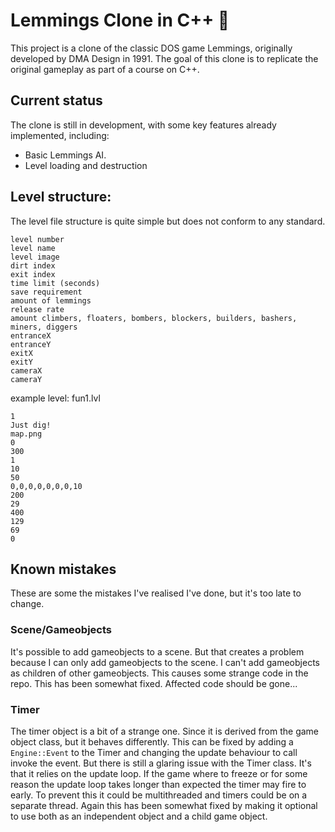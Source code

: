 # Lemmings Clone in C++ 🚶

This project is a clone of the classic DOS game Lemmings, originally developed by DMA Design in 1991. The goal of this clone is to replicate the original gameplay as part of a course on C++.

## Current status
The clone is still in development, with some key features already implemented, including:
* Basic Lemmings AI.
* Level loading and destruction

## Level structure:
The level file structure is quite simple but does not conform to any standard.
```
level number
level name
level image
dirt index
exit index
time limit (seconds)
save requirement
amount of lemmings
release rate
amount climbers, floaters, bombers, blockers, builders, bashers, miners, diggers
entranceX
entranceY
exitX
exitY
cameraX
cameraY
```
example level: fun1.lvl
```
1
Just dig!
map.png
0
300
1
10
50
0,0,0,0,0,0,0,10
200
29
400
129
69
0
```
## Known mistakes
These are some the mistakes I've realised I've done, but it's too late to change.

### Scene/Gameobjects
It's possible to add gameobjects to a scene. But that creates a problem because I can only add gameobjects to the scene. I can't add gameobjects as children of other gameobjects. This causes some strange code in the repo.
This has been somewhat fixed. Affected code should be gone...

### Timer
The timer object is a bit of a strange one. Since it is derived from the game object class, but it behaves differently. This can be fixed by adding a `Engine::Event` to the Timer and changing the update behaviour to call invoke the event. But there is still a glaring issue with the Timer class. It's that it relies on the update loop. If the game where to freeze or for some reason the update loop takes longer than expected the timer may fire to early. To prevent this it could be multithreaded and  timers could be on a separate thread.
Again this has been somewhat fixed by making it optional to use both as an independent object and a child game object.
